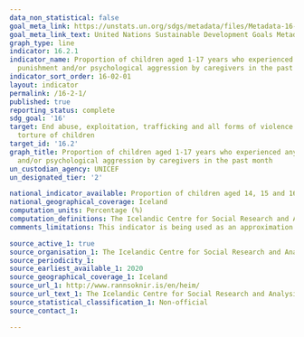 ```yaml
---
data_non_statistical: false
goal_meta_link: https://unstats.un.org/sdgs/metadata/files/Metadata-16-02-01.pdf
goal_meta_link_text: United Nations Sustainable Development Goals Metadata (pdf 1361kB)
graph_type: line
indicator: 16.2.1
indicator_name: Proportion of children aged 1-17 years who experienced any physical
  punishment and/or psychological aggression by caregivers in the past month
indicator_sort_order: 16-02-01
layout: indicator
permalink: /16-2-1/
published: true
reporting_status: complete
sdg_goal: '16'
target: End abuse, exploitation, trafficking and all forms of violence against and
  torture of children
target_id: '16.2'
graph_title: Proportion of children aged 1-17 years who experienced any physical punishment
  and/or psychological aggression by caregivers in the past month
un_custodian_agency: UNICEF
un_designated_tier: '2'

national_indicator_available: Proportion of children aged 14, 15 and 16 who have experience physical aggression by adults, by gender and age.
national_geographical_coverage: Iceland
computation_units: Percentage (%)
computation_definitions: The Icelandic Centre for Social Research and Analysis (ICSRA) conducts a questionnaire for elementary school students aged 14, 15 ag 16. The questionnaire includes questions on all aspects of students academic and home life, including violence. Here is presented the proportion of students who answered yes to the question - Have you ever experienced physical aggression at home where an adult is involved?
comments_limitations: This indicator is being used as an approximation of the UN SDG Indicator. Where possible, we will work to identify or develop Icelandic data to meet the global indicator specification. This indicator has been identified in collaboration with topic experts.

source_active_1: true
source_organisation_1: The Icelandic Centre for Social Research and Analysis (ICSRA) 
source_periodicity_1: 
source_earliest_available_1: 2020
source_geographical_coverage_1: Iceland
source_url_1: http://www.rannsoknir.is/en/heim/
source_url_text_1: The Icelandic Centre for Social Research and Analysis (ICSRA) 
source_statistical_classification_1: Non-official
source_contact_1: 

---
```

